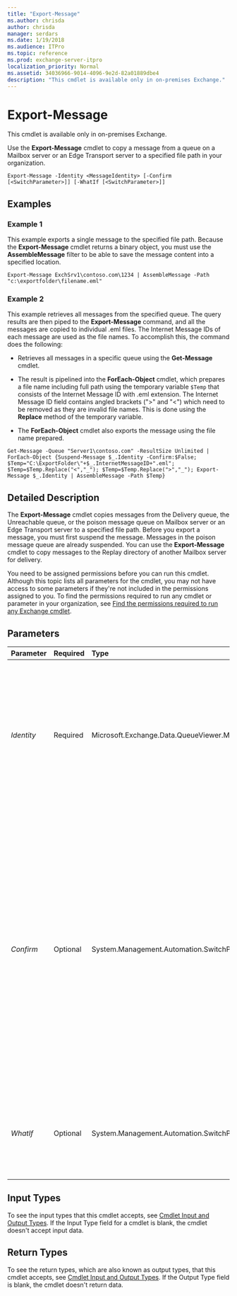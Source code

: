 ```yaml
---
title: "Export-Message"
ms.author: chrisda
author: chrisda
manager: serdars
ms.date: 1/19/2018
ms.audience: ITPro
ms.topic: reference
ms.prod: exchange-server-itpro
localization_priority: Normal
ms.assetid: 34036966-9014-4096-9e2d-82a01889dbe4
description: "This cmdlet is available only in on-premises Exchange."
---
```


# Export-Message

This cmdlet is available only in on-premises Exchange.
  
Use the **Export-Message** cmdlet to copy a message from a queue on a Mailbox server or an Edge Transport server to a specified file path in your organization.
  
```
Export-Message -Identity <MessageIdentity> [-Confirm [<SwitchParameter>]] [-WhatIf [<SwitchParameter>]]
```

## Examples
<a name="Examples"> </a>

### Example 1

This example exports a single message to the specified file path. Because the **Export-Message** cmdlet returns a binary object, you must use the **AssembleMessage** filter to be able to save the message content into a specified location.
  
```
Export-Message ExchSrv1\contoso.com\1234 | AssembleMessage -Path "c:\exportfolder\filename.eml"
```

### Example 2

This example retrieves all messages from the specified queue. The query results are then piped to the **Export-Message** command, and all the messages are copied to individual .eml files. The Internet Message IDs of each message are used as the file names. To accomplish this, the command does the following:
  
- Retrieves all messages in a specific queue using the **Get-Message** cmdlet.
    
- The result is pipelined into the **ForEach-Object** cmdlet, which prepares a file name including full path using the temporary variable `$Temp` that consists of the Internet Message ID with .eml extension. The Internet Message ID field contains angled brackets (">" and "<") which need to be removed as they are invalid file names. This is done using the **Replace** method of the temporary variable.
    
- The **ForEach-Object** cmdlet also exports the message using the file name prepared.
    
```
Get-Message -Queue "Server1\contoso.com" -ResultSize Unlimited | ForEach-Object {Suspend-Message $_.Identity -Confirm:$False; $Temp="C:\ExportFolder\"+$_.InternetMessageID+".eml"; $Temp=$Temp.Replace("<","_"); $Temp=$Temp.Replace(">","_"); Export-Message $_.Identity | AssembleMessage -Path $Temp}
```

## Detailed Description
<a name="DetailedDescription"> </a>

The **Export-Message** cmdlet copies messages from the Delivery queue, the Unreachable queue, or the poison message queue on Mailbox server or an Edge Transport server to a specified file path. Before you export a message, you must first suspend the message. Messages in the poison message queue are already suspended. You can use the **Export-Message** cmdlet to copy messages to the Replay directory of another Mailbox server for delivery.
  
You need to be assigned permissions before you can run this cmdlet. Although this topic lists all parameters for the cmdlet, you may not have access to some parameters if they're not included in the permissions assigned to you. To find the permissions required to run any cmdlet or parameter in your organization, see [Find the permissions required to run any Exchange cmdlet](https://technet.microsoft.com/library/mt432940.aspx).
  
## Parameters
<a name="DetailedDescription"> </a>

|**Parameter**|**Required**|**Type**|**Description**|
|:-----|:-----|:-----|:-----|
| _Identity_ <br/> |Required  <br/> |Microsoft.Exchange.Data.QueueViewer.MessageIdentity  <br/> |The _Identity_ parameter specifies the message. Valid input for this parameter uses the syntax _Server_\ _Queue_\ _MessageInteger_ or _Queue_\ _MessageInteger_ or _MessageInteger_, for example,  `Mailbox01\contoso.com\5` or `10`. For details about message identity, see the "Message identity" section in [Find queues and messages in queues in the Exchange Management Shell](https://technet.microsoft.com/library/aa998047.aspx).  <br/> |
| _Confirm_ <br/> |Optional  <br/> |System.Management.Automation.SwitchParameter  <br/> | The _Confirm_ switch specifies whether to show or hide the confirmation prompt. How this switch affects the cmdlet depends on if the cmdlet requires confirmation before proceeding. <br/>  Destructive cmdlets (for example, **Remove-\*** cmdlets) have a built-in pause that forces you to acknowledge the command before proceeding. For these cmdlets, you can skip the confirmation prompt by using this exact syntax: `-Confirm:$false`.  <br/>  Most other cmdlets (for example, **New-\*** and **Set-\*** cmdlets) don't have a built-in pause. For these cmdlets, specifying the _Confirm_ switch without a value introduces a pause that forces you acknowledge the command before proceeding. <br/> |
| _WhatIf_ <br/> |Optional  <br/> |System.Management.Automation.SwitchParameter  <br/> |The _WhatIf_ switch simulates the actions of the command. You can use this switch to view the changes that would occur without actually applying those changes. You don't need to specify a value with this switch. <br/> |
   
## Input Types
<a name="InputTypes"> </a>

To see the input types that this cmdlet accepts, see [Cmdlet Input and Output Types](http://go.microsoft.com/fwlink/p/?linkId=616387). If the Input Type field for a cmdlet is blank, the cmdlet doesn't accept input data.
  
## Return Types
<a name="ReturnTypes"> </a>

To see the return types, which are also known as output types, that this cmdlet accepts, see [Cmdlet Input and Output Types](http://go.microsoft.com/fwlink/p/?linkId=616387). If the Output Type field is blank, the cmdlet doesn't return data.
  

